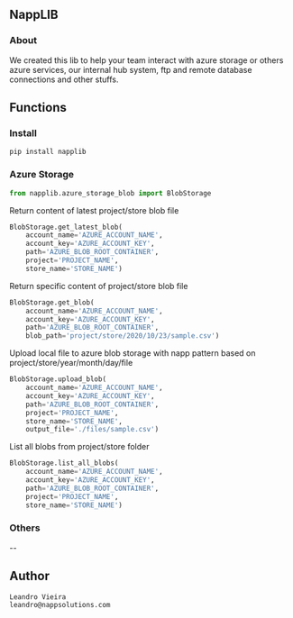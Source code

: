 ## NappLIB

### About

We created this lib to help your team interact with azure storage or others azure services, our internal hub system, ftp and remote database connections and other stuffs.

## Functions

### Install

```
pip install napplib
```

### Azure Storage

```python
from napplib.azure_storage_blob import BlobStorage
```

Return content of latest project/store blob file
```python
BlobStorage.get_latest_blob(
    account_name='AZURE_ACCOUNT_NAME', 
    account_key='AZURE_ACCOUNT_KEY', 
    path='AZURE_BLOB_ROOT_CONTAINER', 
    project='PROJECT_NAME',
    store_name='STORE_NAME')
```

Return specific content of project/store blob file
```python
BlobStorage.get_blob(
    account_name='AZURE_ACCOUNT_NAME', 
    account_key='AZURE_ACCOUNT_KEY', 
    path='AZURE_BLOB_ROOT_CONTAINER',
    blob_path='project/store/2020/10/23/sample.csv')
```

Upload local file to azure blob storage with napp pattern based on project/store/year/month/day/file
```python
BlobStorage.upload_blob(
    account_name='AZURE_ACCOUNT_NAME', 
    account_key='AZURE_ACCOUNT_KEY', 
    path='AZURE_BLOB_ROOT_CONTAINER',
    project='PROJECT_NAME',
    store_name='STORE_NAME',
    output_file='./files/sample.csv')
```

List all blobs from project/store folder
```python
BlobStorage.list_all_blobs(
    account_name='AZURE_ACCOUNT_NAME', 
    account_key='AZURE_ACCOUNT_KEY', 
    path='AZURE_BLOB_ROOT_CONTAINER',
    project='PROJECT_NAME',
    store_name='STORE_NAME')
```

### Others

--

## Author

```
Leandro Vieira
leandro@nappsolutions.com
```